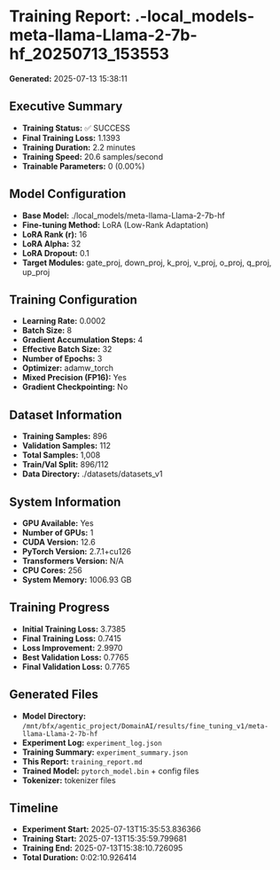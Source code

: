 # Training Report: .-local_models-meta-llama-Llama-2-7b-hf_20250713_153553

**Generated:** 2025-07-13 15:38:11

## Executive Summary
- **Training Status:** ✅ SUCCESS
- **Final Training Loss:** 1.1393
- **Training Duration:** 2.2 minutes
- **Training Speed:** 20.6 samples/second
- **Trainable Parameters:** 0 (0.00%)

## Model Configuration
- **Base Model:** ./local_models/meta-llama-Llama-2-7b-hf
- **Fine-tuning Method:** LoRA (Low-Rank Adaptation)
- **LoRA Rank (r):** 16
- **LoRA Alpha:** 32
- **LoRA Dropout:** 0.1
- **Target Modules:** gate_proj, down_proj, k_proj, v_proj, o_proj, q_proj, up_proj

## Training Configuration
- **Learning Rate:** 0.0002
- **Batch Size:** 8
- **Gradient Accumulation Steps:** 4
- **Effective Batch Size:** 32
- **Number of Epochs:** 3
- **Optimizer:** adamw_torch
- **Mixed Precision (FP16):** Yes
- **Gradient Checkpointing:** No

## Dataset Information
- **Training Samples:** 896
- **Validation Samples:** 112
- **Total Samples:** 1,008
- **Train/Val Split:** 896/112
- **Data Directory:** ./datasets/datasets_v1

## System Information
- **GPU Available:** Yes
- **Number of GPUs:** 1
- **CUDA Version:** 12.6
- **PyTorch Version:** 2.7.1+cu126
- **Transformers Version:** N/A
- **CPU Cores:** 256
- **System Memory:** 1006.93 GB

## Training Progress
- **Initial Training Loss:** 3.7385
- **Final Training Loss:** 0.7415
- **Loss Improvement:** 2.9970
- **Best Validation Loss:** 0.7765
- **Final Validation Loss:** 0.7765

## Generated Files
- **Model Directory:** `/mnt/bfx/agentic_project/DomainAI/results/fine_tuning_v1/meta-llama-Llama-2-7b-hf`
- **Experiment Log:** `experiment_log.json`
- **Training Summary:** `experiment_summary.json`
- **This Report:** `training_report.md`
- **Trained Model:** `pytorch_model.bin` + config files
- **Tokenizer:** tokenizer files

## Timeline
- **Experiment Start:** 2025-07-13T15:35:53.836366
- **Training Start:** 2025-07-13T15:35:59.799681
- **Training End:** 2025-07-13T15:38:10.726095
- **Total Duration:** 0:02:10.926414
